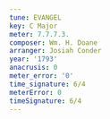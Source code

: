 ```yaml
---
tune: EVANGEL
key: C Major
meter: 7.7.7.3.
composer: Wm. H. Doane
arranger: Josiah Conder
year: '1793'
anacrusis: 0
meter_error: '0'
time_signature: 6/4
meterError: 0
timeSignature: 6/4
---
```

